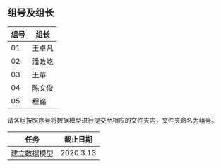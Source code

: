 ## 组号及组长
|组号|组长  |
|--|--|
|  01|王卓凡  |
|02|潘政屹|
|03|王苹|
|04|陈文俊|
|05|程铭|
请各组按照序号将数据模型进行提交至相应的文件夹内，文件夹命名为组号。

|任务|截止日期|
|--|--|
|建立数据模型|2020.3.13|


